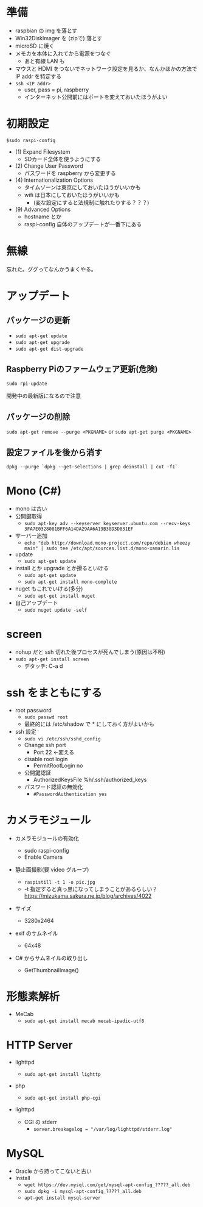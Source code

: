 # 準備
- raspbian の img を落とす
- Win32DiskImager を (zipで) 落とす
- microSD に焼く
- メモカを本体に入れてから電源をつなぐ
  - あと有線 LAN も
- マウスと HDMI をつないでネットワーク設定を見るか、なんかほかの方法で IP addr を特定する
- `ssh <IP addr>`
  - user, pass = pi, raspberry
  - インターネット公開前にはポートを変えておいたほうがよい


# 初期設定
`$sudo raspi-config`
- (1) Expand Filesystem
  - SDカード全体を使うようにする
- (2) Change User Password
  - パスワードを raspberry から変更する
- (4) Internationalization Options
  - タイムゾーンは東京にしておいたほうがいいかも
  - wifi は日本にしておいたほうがいいかも
    - (変な設定にすると法規制に触れたりする？？？)
- (9) Advanced Options
  - hostname とか
  - raspi-config 自体のアップデートが一番下にある


# 無線
忘れた。ググってなんかうまくやる。


# アップデート
## パッケージの更新
* `sudo apt-get update`
* `sudo apt-get upgrade`
* `sudo apt-get dist-upgrade`

## Raspberry Piのファームウェア更新(危険)
`sudo rpi-update`

開発中の最新版になるので注意

## パッケージの削除
`sudo apt-get remove --purge <PKGNAME>` or `sudo apt-get purge <PKGNAME>`

## 設定ファイルを後から消す
`` dpkg --purge `dpkg --get-selections | grep deinstall | cut -f1` ``


# Mono (C#)
- mono は古い
- 公開鍵取得
  - `sudo apt-key adv --keyserver keyserver.ubuntu.com --recv-keys 3FA7E0328081BFF6A14DA29AA6A19B38D3D831EF`
- サーバー追加
  - `echo "deb http://download.mono-project.com/repo/debian wheezy main" | sudo tee /etc/apt/sources.list.d/mono-xamarin.lis`
- update
  - `sudo apt-get update`
- install とか upgrade とか擦るといける
  - `sudo apt-get update`
  - `sudo apt-get install mono-complete`
- nuget もこれでいける(多分)
  - `sudo apt-get install nuget`
- 自己アップデート
  - `sudo nuget update -self`


# screen
- nohup だと ssh 切れた後プロセスが死んでしまう(原因は不明)
- `sudo apt-get install screen`
  - デタッチ: C-a d


# ssh をまともにする
- root password
  - `sudo passwd root`
  - 最終的には /etc/shadow で * にしておく方がよいかも
- ssh 設定
  - `sudo vi /etc/ssh/sshd_config`
  - Change ssh port
    - Port 22 <-変える
  - disable root login
    - PermitRootLogin no
  - 公開鍵認証
    - AuthorizedKeysFile  %h/.ssh/authorized_keys
  - パスワード認証の無効化
    - `#PasswordAuthentication yes`


# カメラモジュール
- カメラモジュールの有効化
  - sudo raspi-config
  - Enable Camera

- 静止画撮影(要 video グループ)
  - `raspistill -t 1 -o pic.jpg`
  - -t 指定すると真っ黒になってしまうことがあるらしい？
    https://mizukama.sakura.ne.jp/blog/archives/4022

- サイズ
  - 3280x2464
- exif のサムネイル
  - 64x48

- C# からサムネイルの取り出し
  - GetThumbnailImage()


# 形態素解析
- MeCab
  - `sudo apt-get install mecab mecab-ipadic-utf8`


# HTTP Server
- lighttpd
  - `sudo apt-get install lighttp`
- php
  - `sudo apt-get install php-cgi`

- lighttpd
  - CGI の stderr
    - `server.breakagelog = "/var/log/lighttpd/stderr.log"`


# MySQL
- Oracle から持ってこないと古い
- Install
  - `wget https://dev.mysql.com/get/mysql-apt-config_?????_all.deb`
  - `sudo dpkg -i mysql-apt-config_?????_all.deb`
  - `apt-get install mysql-server`
